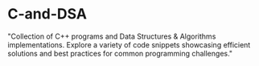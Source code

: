 # C-and-DSA
 "Collection of C++ programs and Data Structures &amp; Algorithms implementations. Explore a variety of code snippets showcasing efficient solutions and best practices for common programming challenges."
